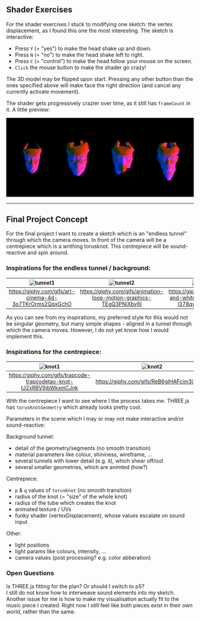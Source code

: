 ## Shader Exercises

For the shader exercises I stuck to modifying one sketch: the vertex displacement, as I found this one the most interesting.
The sketch is interactive:

- Press `Y` (= "yes") to make the head shake up and down.
- Press `N` (= "no") to make the head shake left to right.
- Press `C` (= "control") to make the head follow your mouse on the screen.
- `Click` the mouse button to make the shader go crazy!

The 3D model may be flipped upon start. Pressing any other button than the ones specified above will make face the right direction (and cancel any currently activate movement).

The shader gets progressively crazier over time, as it still has `frameCount` in it.
A little preview:

![shader progression png](./imgs/shaderInsanityProgression.png)

---

## Final Project Concept

For the final project I want to create a sketch which is an "endless tunnel" through which the camera moves.
In front of the camera will be a centrepiece which is a writhing torusknot. This centrepiece will be sound-reactive and spin around.

### Inspirations for the endless tunnel / background:
| ![tunnel1](https://media2.giphy.com/media/3o7TKrOrms2QqxGchO/giphy.gif?cid=790b7611e8f6db66fd99c653ebde931b4f582d18fdf9d734&rid=giphy.gif&ct=g)  | ![tunnel2](https://media4.giphy.com/media/TEgQ3PNiXby6I/giphy.gif?cid=ecf05e47l5zy8jn6u78u00am3y02rlevc2jaswa5eszj1442&rid=giphy.gif&ct=g) | ![tunnel3](https://media1.giphy.com/media/l378qyFhDbnMomICc/giphy.gif?cid=ecf05e479m5lwsr43y84bfiqbheexblormk9f32yf59rmdub&rid=giphy.gif&ct=g) |
|:---:|:---:|:---:|
| https://giphy.com/gifs/art-cinema-4d-3o7TKrOrms2QqxGchO | https://giphy.com/gifs/animation-loop-motion-graphics-TEgQ3PNiXby6I | https://giphy.com/gifs/black-and-white-trippy-abstract-l378qyFhDbnMomICc |

As you can see from my inspirations, my preferred style for this would not be singular geometry, but many simple shapes - aligned in a tunnel through which the camera moves. However, I do not yet know how I would implement this.

### Inspirations for the centrepiece:
| ![knot1](https://media1.giphy.com/media/tJ2xRBV9jbWkxmCJnk/giphy.gif?cid=790b761176aae266c3ab590664eb5e617e636472e6a16094&rid=giphy.gif&ct=g)  |  ![knot2](https://media2.giphy.com/media/ReB6gIHAFcim3jTGmN/giphy.gif?cid=ecf05e47lzcrkk8o43fqz55pwukj31w93i7gkju0c7zpqxyl&rid=giphy.gif&ct=g)  | ![knot3](https://media0.giphy.com/media/fBOdXBxwoydCs7RK7b/giphy.gif) 
|:---:|:---:|:---:|
| https://giphy.com/gifs/trapcode-trapcodetao-knot-tJ2xRBV9jbWkxmCJnk | https://giphy.com/gifs/ReB6gIHAFcim3jTGmN | https://giphy.com/gifs/trippy-abstract-pi-slices-fBOdXBxwoydCs7RK7b |

With the centrepiece I want to see where I the process takes me. THREE.js has `torusKnotGeometry` which already looks pretty cool.

Parameters in the scene which I may or may not make interactive and/or sound-reactive:

Background tunnel:

- detail of the geometry/segments (no smooth transition)
- material parameters like colour, shininess, wireframe, ...
- several tunnels with lower detail (e.g. `8`), which shear off/out
- several smaller geometries, which are animted (how?)

Centrepiece:

- `p` & `q` values of `torusKnot` (no smooth transition)
- radius of the knot (= "size" of the whole knot)
- radius of the tube which creates the knot
- animated texture / UVs
- funky shader (vertexDisplacement), whose values escalate on sound input

Other:

- light positions
- light params like colours, intensity, ...
- camera values (post processing? e.g. color abberation)

### Open Questions

Is THREE.js fitting for the plan? Or should I switch to p5?  
I still do not know how to interweave sound elements into my sketch.  
Another issue for me is how to make my visualisation actually fit to the music piece I created. Right now I still feel like both pieces exist in their own world, rather than the same.  


